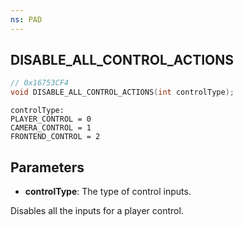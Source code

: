 ```yaml
---
ns: PAD
---
```

## DISABLE_ALL_CONTROL_ACTIONS

```c
// 0x16753CF4
void DISABLE_ALL_CONTROL_ACTIONS(int controlType);
```

```
controlType:
PLAYER_CONTROL = 0
CAMERA_CONTROL = 1
FRONTEND_CONTROL = 2
```

## Parameters
* **controlType**: The type of control inputs.

Disables all the inputs for a player control.
